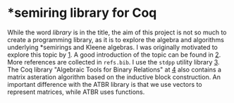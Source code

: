 *semiring library for Coq
=========================
While the word *library* is in the title, the aim of this project is not so much
to create a programming library, as it is to explore the algebra and algorithms
underlying *semirings and Kleene algebras. I was originally motivated to explore
this topic by [1]. A good introduction of the topic can be found in [2]. More
references are collected in `refs.bib`. I use the `stdpp` utility library [3].
The Coq library "Algebraic Tools for Binary Relations" at [4] also contains a
matrix asteration algorithm based on the inductive block construction. An
important difference with the ATBR library is that we use vectors to represent
matrices, while ATBR uses functions.

[1]: http://r6.ca/blog/20110808X035622Z.html
[2]: https://doi.org/10.1016/0304-3975(77)90056-1
[3]: https://gitlab.mpi-sws.org/iris/stdpp
[4]: https://github.com/coq-community/atbr
